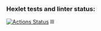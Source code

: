 ### Hexlet tests and linter status:
[![Actions Status](https://github.com/AnastasiaMir/frontend-project-12/actions/workflows/hexlet-check.yml/badge.svg)](https://github.com/AnastasiaMir/frontend-project-12/actions)
lll